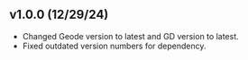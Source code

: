 ## v1.0.0 (12/29/24)
- Changed Geode version to latest and GD version to latest.
- Fixed outdated version numbers for dependency.

